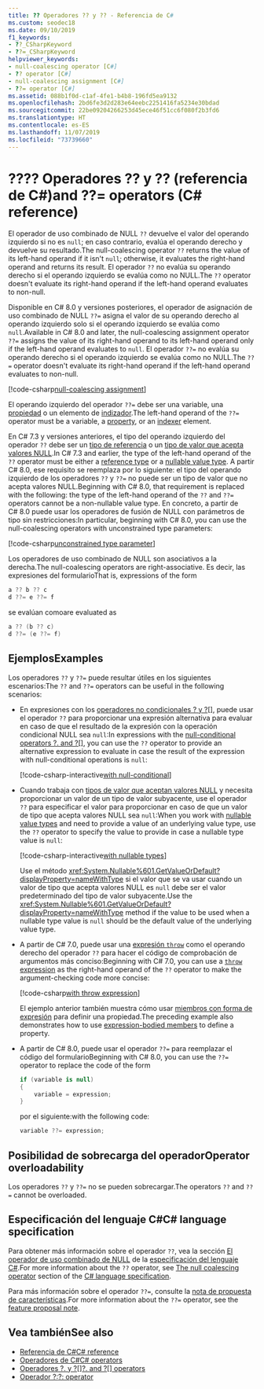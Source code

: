 ```yaml
---
title: ?? Operadores ?? y ?? - Referencia de C#
ms.custom: seodec18
ms.date: 09/10/2019
f1_keywords:
- ??_CSharpKeyword
- ??=_CSharpKeyword
helpviewer_keywords:
- null-coalescing operator [C#]
- ?? operator [C#]
- null-coalescing assignment [C#]
- ??= operator [C#]
ms.assetid: 088b1f0d-c1af-4fe1-b4b8-196fd5ea9132
ms.openlocfilehash: 2bd6fe3d2d283e64eebc2251416fa5234e30bdad
ms.sourcegitcommit: 22be09204266253d45ece46f51cc6f080f2b3fd6
ms.translationtype: HT
ms.contentlocale: es-ES
ms.lasthandoff: 11/07/2019
ms.locfileid: "73739660"
---
```

# <a name="-and--operators-c-reference"></a><span data-ttu-id="e6aec-103">??</span><span class="sxs-lookup"><span data-stu-id="e6aec-103">??</span></span> <span data-ttu-id="e6aec-104">Operadores ?? y ?? (referencia de C#)</span><span class="sxs-lookup"><span data-stu-id="e6aec-104">and ??= operators (C# reference)</span></span>

<span data-ttu-id="e6aec-105">El operador de uso combinado de NULL `??` devuelve el valor del operando izquierdo si no es `null`; en caso contrario, evalúa el operando derecho y devuelve su resultado.</span><span class="sxs-lookup"><span data-stu-id="e6aec-105">The null-coalescing operator `??` returns the value of its left-hand operand if it isn't `null`; otherwise, it evaluates the right-hand operand and returns its result.</span></span> <span data-ttu-id="e6aec-106">El operador `??` no evalúa su operando derecho si el operando izquierdo se evalúa como no NULL.</span><span class="sxs-lookup"><span data-stu-id="e6aec-106">The `??` operator doesn't evaluate its right-hand operand if the left-hand operand evaluates to non-null.</span></span>

<span data-ttu-id="e6aec-107">Disponible en C# 8.0 y versiones posteriores, el operador de asignación de uso combinado de NULL `??=` asigna el valor de su operando derecho al operando izquierdo solo si el operando izquierdo se evalúa como `null`.</span><span class="sxs-lookup"><span data-stu-id="e6aec-107">Available in C# 8.0 and later, the null-coalescing assignment operator `??=` assigns the value of its right-hand operand to its left-hand operand only if the left-hand operand evaluates to `null`.</span></span> <span data-ttu-id="e6aec-108">El operador `??=` no evalúa su operando derecho si el operando izquierdo se evalúa como no NULL.</span><span class="sxs-lookup"><span data-stu-id="e6aec-108">The `??=` operator doesn't evaluate its right-hand operand if the left-hand operand evaluates to non-null.</span></span>

[!code-csharp[null-coalescing assignment](~/samples/csharp/language-reference/operators/NullCoalescingOperator.cs#Assignment)]

<span data-ttu-id="e6aec-109">El operando izquierdo del operador `??=` debe ser una variable, una [propiedad](../../programming-guide/classes-and-structs/properties.md) o un elemento de [indizador](../../programming-guide/indexers/index.md).</span><span class="sxs-lookup"><span data-stu-id="e6aec-109">The left-hand operand of the `??=` operator must be a variable, a [property](../../programming-guide/classes-and-structs/properties.md), or an [indexer](../../programming-guide/indexers/index.md) element.</span></span>

<span data-ttu-id="e6aec-110">En C# 7.3 y versiones anteriores, el tipo del operando izquierdo del operador `??` debe ser un [tipo de referencia](../keywords/reference-types.md) o un [tipo de valor que acepta valores NULL](../builtin-types/nullable-value-types.md).</span><span class="sxs-lookup"><span data-stu-id="e6aec-110">In C# 7.3 and earlier, the type of the left-hand operand of the `??` operator must be either a [reference type](../keywords/reference-types.md) or a [nullable value type](../builtin-types/nullable-value-types.md).</span></span> <span data-ttu-id="e6aec-111">A partir C# 8.0, ese requisito se reemplaza por lo siguiente: el tipo del operando izquierdo de los operadores `??` y `??=` no puede ser un tipo de valor que no acepta valores NULL.</span><span class="sxs-lookup"><span data-stu-id="e6aec-111">Beginning with C# 8.0, that requirement is replaced with the following: the type of the left-hand operand of the `??` and `??=` operators cannot be a non-nullable value type.</span></span> <span data-ttu-id="e6aec-112">En concreto, a partir de C# 8.0 puede usar los operadores de fusión de NULL con parámetros de tipo sin restricciones:</span><span class="sxs-lookup"><span data-stu-id="e6aec-112">In particular, beginning with C# 8.0, you can use the null-coalescing operators with unconstrained type parameters:</span></span>

[!code-csharp[unconstrained type parameter](~/samples/csharp/language-reference/operators/NullCoalescingOperator.cs#UnconstrainedType)]

<span data-ttu-id="e6aec-113">Los operadores de uso combinado de NULL son asociativos a la derecha.</span><span class="sxs-lookup"><span data-stu-id="e6aec-113">The null-coalescing operators are right-associative.</span></span> <span data-ttu-id="e6aec-114">Es decir, las expresiones del formulario</span><span class="sxs-lookup"><span data-stu-id="e6aec-114">That is, expressions of the form</span></span>

```csharp
a ?? b ?? c
d ??= e ??= f
```

<span data-ttu-id="e6aec-115">se evalúan como</span><span class="sxs-lookup"><span data-stu-id="e6aec-115">are evaluated as</span></span>

```csharp
a ?? (b ?? c)
d ??= (e ??= f)
```

## <a name="examples"></a><span data-ttu-id="e6aec-116">Ejemplos</span><span class="sxs-lookup"><span data-stu-id="e6aec-116">Examples</span></span>

<span data-ttu-id="e6aec-117">Los operadores `??` y `??=` puede resultar útiles en los siguientes escenarios:</span><span class="sxs-lookup"><span data-stu-id="e6aec-117">The `??` and `??=` operators can be useful in the following scenarios:</span></span>

- <span data-ttu-id="e6aec-118">En expresiones con los [operadores no condicionales ? y ?[]](member-access-operators.md#null-conditional-operators--and-), puede usar el operador `??` para proporcionar una expresión alternativa para evaluar en caso de que el resultado de la expresión con la operación condicional NULL sea `null`:</span><span class="sxs-lookup"><span data-stu-id="e6aec-118">In expressions with the [null-conditional operators ?. and ?[]](member-access-operators.md#null-conditional-operators--and-), you can use the `??` operator to provide an alternative expression to evaluate in case the result of the expression with null-conditional operations is `null`:</span></span>

  [!code-csharp-interactive[with null-conditional](~/samples/csharp/language-reference/operators/NullCoalescingOperator.cs#WithNullConditional)]

- <span data-ttu-id="e6aec-119">Cuando trabaja con [tipos de valor que aceptan valores NULL](../builtin-types/nullable-value-types.md) y necesita proporcionar un valor de un tipo de valor subyacente, use el operador `??` para especificar el valor para proporcionar en caso de que un valor de tipo que acepta valores NULL sea `null`:</span><span class="sxs-lookup"><span data-stu-id="e6aec-119">When you work with [nullable value types](../builtin-types/nullable-value-types.md) and need to provide a value of an underlying value type, use the `??` operator to specify the value to provide in case a nullable type value is `null`:</span></span>

  [!code-csharp-interactive[with nullable types](~/samples/csharp/language-reference/operators/NullCoalescingOperator.cs#WithNullableTypes)]

  <span data-ttu-id="e6aec-120">Use el método <xref:System.Nullable%601.GetValueOrDefault?displayProperty=nameWithType> si el valor que se va usar cuando un valor de tipo que acepta valores NULL es `null` debe ser el valor predeterminado del tipo de valor subyacente.</span><span class="sxs-lookup"><span data-stu-id="e6aec-120">Use the <xref:System.Nullable%601.GetValueOrDefault?displayProperty=nameWithType> method if the value to be used when a nullable type value is `null` should be the default value of the underlying value type.</span></span>

- <span data-ttu-id="e6aec-121">A partir de C# 7.0, puede usar una [expresión `throw`](../keywords/throw.md#the-throw-expression) como el operando derecho del operador `??` para hacer el código de comprobación de argumentos más conciso:</span><span class="sxs-lookup"><span data-stu-id="e6aec-121">Beginning with C# 7.0, you can use a [`throw` expression](../keywords/throw.md#the-throw-expression) as the right-hand operand of the `??` operator to make the argument-checking code more concise:</span></span>

  [!code-csharp[with throw expression](~/samples/csharp/language-reference/operators/NullCoalescingOperator.cs#WithThrowExpression)]

  <span data-ttu-id="e6aec-122">El ejemplo anterior también muestra cómo usar [miembros con forma de expresión](../../programming-guide/statements-expressions-operators/expression-bodied-members.md) para definir una propiedad.</span><span class="sxs-lookup"><span data-stu-id="e6aec-122">The preceding example also demonstrates how to use [expression-bodied members](../../programming-guide/statements-expressions-operators/expression-bodied-members.md) to define a property.</span></span>

- <span data-ttu-id="e6aec-123">A partir de C# 8.0, puede usar el operador `??=` para reemplazar el código del formulario</span><span class="sxs-lookup"><span data-stu-id="e6aec-123">Beginning with C# 8.0, you can use the `??=` operator to replace the code of the form</span></span>

  ```csharp
  if (variable is null)
  {
      variable = expression;
  }
  ```

  <span data-ttu-id="e6aec-124">por el siguiente:</span><span class="sxs-lookup"><span data-stu-id="e6aec-124">with the following code:</span></span>

  ```csharp
  variable ??= expression;
  ```

## <a name="operator-overloadability"></a><span data-ttu-id="e6aec-125">Posibilidad de sobrecarga del operador</span><span class="sxs-lookup"><span data-stu-id="e6aec-125">Operator overloadability</span></span>

<span data-ttu-id="e6aec-126">Los operadores `??` y `??=` no se pueden sobrecargar.</span><span class="sxs-lookup"><span data-stu-id="e6aec-126">The operators `??` and `??=` cannot be overloaded.</span></span>

## <a name="c-language-specification"></a><span data-ttu-id="e6aec-127">Especificación del lenguaje C#</span><span class="sxs-lookup"><span data-stu-id="e6aec-127">C# language specification</span></span>

<span data-ttu-id="e6aec-128">Para obtener más información sobre el operador `??`, vea la sección [El operador de uso combinado de NULL](~/_csharplang/spec/expressions.md#the-null-coalescing-operator) de la [especificación del lenguaje C#](~/_csharplang/spec/introduction.md).</span><span class="sxs-lookup"><span data-stu-id="e6aec-128">For more information about the `??` operator, see [The null coalescing operator](~/_csharplang/spec/expressions.md#the-null-coalescing-operator) section of the [C# language specification](~/_csharplang/spec/introduction.md).</span></span>

<span data-ttu-id="e6aec-129">Para más información sobre el operador `??=`, consulte la [nota de propuesta de características](~/_csharplang/proposals/csharp-8.0/null-coalescing-assignment.md).</span><span class="sxs-lookup"><span data-stu-id="e6aec-129">For more information about the `??=` operator, see the [feature proposal note](~/_csharplang/proposals/csharp-8.0/null-coalescing-assignment.md).</span></span>

## <a name="see-also"></a><span data-ttu-id="e6aec-130">Vea también</span><span class="sxs-lookup"><span data-stu-id="e6aec-130">See also</span></span>

- [<span data-ttu-id="e6aec-131">Referencia de C#</span><span class="sxs-lookup"><span data-stu-id="e6aec-131">C# reference</span></span>](../index.md)
- [<span data-ttu-id="e6aec-132">Operadores de C#</span><span class="sxs-lookup"><span data-stu-id="e6aec-132">C# operators</span></span>](index.md)
- <span data-ttu-id="e6aec-133">[Operadores ?. y ?[]](member-access-operators.md#null-conditional-operators--and-)</span><span class="sxs-lookup"><span data-stu-id="e6aec-133">[?. and ?[] operators](member-access-operators.md#null-conditional-operators--and-)</span></span>
- [<span data-ttu-id="e6aec-134">Operador ?:</span><span class="sxs-lookup"><span data-stu-id="e6aec-134">?: operator</span></span>](conditional-operator.md)
